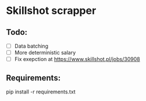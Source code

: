 # Skillshot scrapper

## Todo:

- [ ] Data batching
- [ ] More deterministic salary
- [ ] Fix exepction at https://www.skillshot.pl/jobs/30908

## Requirements:
pip install -r requirements.txt
